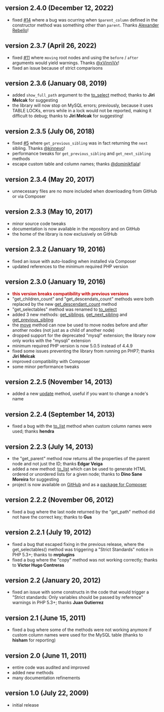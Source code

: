 ## version 2.4.0 (December 12, 2022)

- fixed [#14](https://github.com/stefangabos/Zebra_Mptt/issues/14) where a bug was ocurring when `$parent_column` defined in the constructor method was something other than `parent`. Thanks [Alexander Rebello](https://github.com/alexander-rebello)!

## version 2.3.7 (April 26, 2022)

- fixed [#11](https://github.com/stefangabos/Zebra_Mptt/issues/11) where `moving` root nodes and using the `before` / `after` arguments would yield warnings. Thanks [@xVinniVx](https://github.com/xVinniVx)!
- fixed an issue because of strict comparisons

## version 2.3.6 (January 08, 2019)

- added `show_full_path` argument to the [to_select](https://stefangabos.github.io/Zebra_Mptt/Zebra_Mptt/Zebra_Mptt.html#methodto_select) method; thanks to **Jiri Melcak** for suggesting
- the library will now stop on MySQL errors; previously, because it uses TABLE LOCKs, errors while in a lock would not be reported, making it difficult to debug; thanks to **Jiri Melcak** for suggesting!

## version 2.3.5 (July 06, 2018)

- fixed [#5](https://github.com/stefangabos/Zebra_Mptt/issues/5) where `get_previous_sibling` was in fact returning the `next` sibling. Thanks [@kinnevo](https://github.com/kinnevo)!
- performance tweaks for `get_previous_sibling` and `get_next_sibling` methods
- escape custom table and column names; thanks [@dominikfiala](https://github.com/dominikfiala)!

## version 2.3.4 (May 20, 2017)

- unnecessary files are no more included when downloading from GitHub or via Composer

## version 2.3.3 (May 10, 2017)

- minor source code tweaks
- documentation is now available in the repository and on GitHub
- the home of the library is now exclusively on GitHub

## version 2.3.2 (January 19, 2016)

- fixed an issue with auto-loading when installed via Composer
- updated references to the minimum required PHP version

## version 2.3.0 (January 19, 2016)

- <strong style="color: #C40000">this version breaks compatibility with previous versions</strong>
- "get_children_count" and "get_descendats_count" methods were both replaced by the new [get_descendant_count](https://stefangabos.github.io/Zebra_Mptt/Zebra_Mptt/Zebra_Mptt.html#methodget_descendant_count) method
- "get_selectables" method was renamed to [to_select](https://stefangabos.github.io/Zebra_Mptt/Zebra_Mptt/Zebra_Mptt.html#methodto_select)
- added 3 new methods: [get_siblings](https://stefangabos.github.io/Zebra_Mptt/Zebra_Mptt/Zebra_Mptt.html#methodget_siblings), [get_next_sibling](https://stefangabos.github.io/Zebra_Mptt/Zebra_Mptt/Zebra_Mptt.html#methodget_next_sibling) and [get_previous_sibling](https://stefangabos.github.io/Zebra_Mptt/Zebra_Mptt/Zebra_Mptt.html#methodget_previous_sibling)
- the [move](https://stefangabos.github.io/Zebra_Mptt/Zebra_Mptt/Zebra_Mptt.html#methodmove) method can now be used to move nodes before and after another nodes (not just as a child of another node)
- dropped support for the deprecated "mysql" extension; the library now only works with the "mysqli" extension
- minimum required PHP version is now 5.0.5 instead of 4.4.9
- fixed some issues preventing the library from running pn PHP7; thanks **Jiri Melcak**
- improved compatibility with Composer
- some minor performance tweaks

## version 2.2.5 (November 14, 2013)

- added a new [update](https://stefangabos.github.io/Zebra_Mptt/Zebra_Mptt/Zebra_Mptt.html#methodupdate) method, useful if you want to change a node's name

## version 2.2.4 (September 14, 2013)

- fixed a bug with the [to_list](https://stefangabos.github.io/Zebra_Mptt/Zebra_Mptt/Zebra_Mptt.html#methodto_list) method when custom column names were used; thanks **hendra**

## version 2.2.3 (July 14, 2013)

- the "get_parent" method now returns all the properties of the parent node and not just the ID; thanks **Edgar Veiga**
- added a new method: [to_list](https://stefangabos.github.io/Zebra_Mptt/Zebra_Mptt/Zebra_Mptt.html#methodto_list) which can be used to generate HTML ordered or unordered lists for a given node; thanks to **Dino Sane Moreira** for suggesting
- project is now available on [GitHub](https://github.com/stefangabos/Zebra_Mptt) and as a [package for Composer](https://packagist.org/packages/stefangabos/zebra_mptt)

## version 2.2.2 (November 06, 2012)

- fixed a bug where the last node returned by the "get_path" method did not have the correct key; thanks to **Gus**

## version 2.2.1 (July 19, 2012)

- fixed a bug that escaped fixing in the previous release, where the get_selectables() method was triggering a "Strict Standards" notice in PHP 5.3+; thanks to **mrplugins**
- fixed a bug where the "copy" method was not working correctly; thanks to **Victor Hugo Contreras**

## version 2.2 (January 20, 2012)

- fixed an issue with some constructs in the code that would trigger a "Strict standards: Only variables should be passed by reference" warnings in PHP 5.3+; thanks **Juan Gutierrez**

## version 2.1 (June 15, 2011)

- fixed a bug where some of the methods were not working anymore if custom column names were used for the MySQL table (thanks to **hisham** for reporting)

## version 2.0 (June 11, 2011)

- entire code was audited and improved
- added new methods
- many documentation refinements

## version 1.0 (July 22, 2009)

- initial release
</dl>